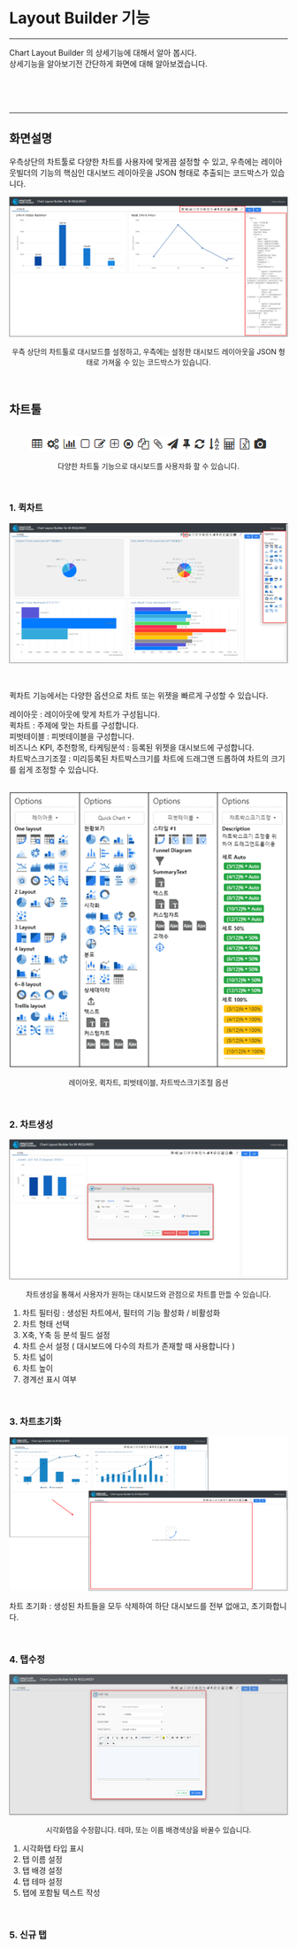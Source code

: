 # Layout Builder 기능

---

Chart Layout Builder 의 상세기능에 대해서 알아 봅시다.
<br>상세기능을 알아보기전 간단하게 화면에 대해 알아보겠습니다.

<br><br><br>

---

## 화면설명

우측상단의 차트툴로 다양한 차트를 사용자에 맞게끔 설정할 수 있고, 우측에는 레이아웃빌더의 기능의 핵심인 대시보드 레이아웃을 JSON 형태로 추출되는 코드박스가 있습니다.

![image-20230410111250028](images/file2/image-20230410111250028.png)

<p align="center"><font size="2m">우측 상단의 차트툴로 대시보드를 설정하고, 우측에는 설정한 대시보드 레이아웃을 JSON 형태로 가져올 수 있는 코드박스가 있습니다.</font></p>

<br>







## 차트툴

<br>

<center><img src="images/file2/image-20230410120148814.png" alt="image-20230410120148814"  /></center>

<p align="center"><font size="2m">다양한 차트툴 기능으로 대시보드를 사용자화 할 수 있습니다.</font></p>

<br>

### 1. 퀵차트

![image-20230410124225334](images/file2/image-20230410124225334.png)

<br>

퀵차트 기능에서는 다양한 옵션으로 차트 또는 위젯을 빠르게 구성할 수 있습니다.

 레이아웃 : 레이아웃에 맞게 차트가 구성됩니다.<br> 퀵차트  : 주제에 맞는 차트를 구성합니다.<br>
 피벗테이블 : 피벗테이블을 구성합니다.<br>
 비즈니스 KPI, 추천항목, 타케팅분석 : 등록된 위젯을 대시보드에 구성합니다.<br>
 차트박스크기조절 : 미리등록된 차트박스크기를 차트에 드래그앤 드롭하여 차트의 크기를 쉽게 조정할 수 있습니다.

<br>

<center><img src="images/file2/image-20230410131911370.png" alt="image-20230410131911370" /></center>

<p align="center"><font size="2m">레이아웃, 퀵차트, 피벗테이블, 차트박스크기조절 옵션</font></p>

<br>

### 2. 차트생성

![image-20230410134500459](images/file2/image-20230410134500459.png)

<p align="center"><font size="2m">차트생성을 통해서 사용자가 원하는 대시보드와 관점으로 차트를 만들 수 있습니다.</font></p>

   1. 차트 필터링 : 생성된 차트에서, 필터의 기능 활성화 / 비활성화<br>
   2. 차트 형태 선택<br>
   3. X축, Y축 등 분석 필드 설정<br>
   4. 차트 순서 설정 ( 대시보드에 다수의 차트가 존재할 때 사용합니다 )<br>
   5. 차트 넓이<br>
   6. 차트 높이<br>
   7. 경계선 표시 여부

<br>

### 3. 차트초기화

![image-20230410143504973](images/file2/image-20230410143504973.png)

차트 초기화 : 생성된 차트들을 모두 삭제하여 하단 대시보드를 전부 없애고, 초기화합니다.

<br>

### 4. 탭수정

![image-20230410143956205](images/file2/image-20230410143956205.png)

<p align="center"><font size="2m">시각화탭을 수정합니다. 테마, 또는 이름 배경색상을 바꿀수 있습니다.</font></p>

1. 시각화탭 타입 표시
2. 탭 이름 설정
3. 탭 배경 설정
4. 탭 테마 설정
5. 탭에 포함될 텍스트 작성

<br>

### 5. 신규 탭
